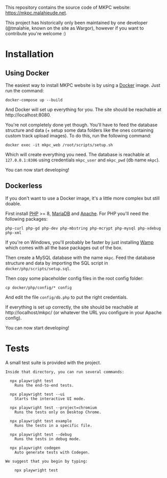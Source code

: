 This repository contains the source code of MKPC website: https://mkpc.malahieude.net.

This project has historically only been maintained by one developer (@tmalahie, known on the site as Wargor), however if you want to contribute you're welcome :)

# Installation
## Using Docker
The easiest way to install MKPC website is by using a [Docker](https://www.docker.com/) image. Just run the command:
```
docker-compose up --build
```
And Docker will set up everything for you. The site should be reachable at http://localhost:8080.

You're not completely done yet though. You'll have to feed the database structure and data (+ setup some data folders like the ones containing custom track upload images).
To do this, run the following command:
```
docker exec -it mkpc_web /root/scripts/setup.sh
```
Which will create everything you need. The database is reachable at `127.0.0.1:8306` using credentials `mkpc_user` and `mkpc_pwd` (db name `mkpc`).

You can now start developing!


## Dockerless
If you don't want to use a Docker image, it's a little more complex but still doable.

First install [PHP](https://www.php.net/manual/en/install.php) >= 8, [MariaDB](https://mariadb.com/kb/en/getting-installing-and-upgrading-mariadb/) and [Apache](https://httpd.apache.org/docs/current/install.html).
For PHP you'll need the following packages:
```
php-curl php-gd php-dev php-mbstring php-mcrypt php-mysql php-xdebug php-xml
```

If you're on Windows, you'll probably be faster by just installing [Wamp](https://www.wampserver.com/) which comes with all the base packages out of the box.

Then create a MySQL database with the name `mkpc`.
Feed the database structure and data by importing the SQL script in `docker/php/scripts/setup.sql`.

Then copy some placeholder config files in the root config folder:
```
cp docker/php/config/* config
```
And edit the file `config/db.php` to put the right credentials.

If everything is set up correctly, the site should be reachable at http://localhost/mkpc/ (or whatever the URL you configure in your Apache config).

You can now start developing!

# Tests

A small test suite is provided with the project.

```
Inside that directory, you can run several commands:

  npx playwright test
    Runs the end-to-end tests.

  npx playwright test --ui
    Starts the interactive UI mode.

  npx playwright test --project=chromium
    Runs the tests only on Desktop Chrome.

  npx playwright test example
    Runs the tests in a specific file.

  npx playwright test --debug
    Runs the tests in debug mode.

  npx playwright codegen
    Auto generate tests with Codegen.

We suggest that you begin by typing:

    npx playwright test

```
